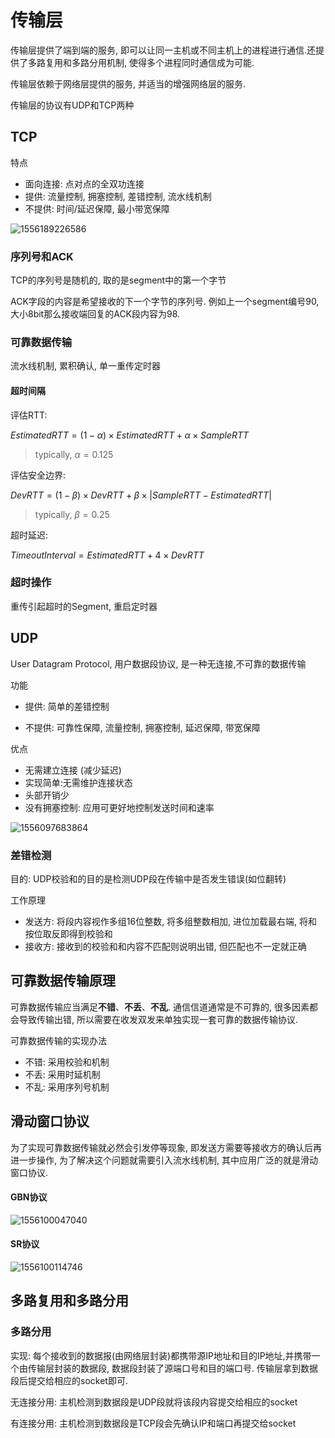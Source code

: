 # 传输层

传输层提供了端到端的服务, 即可以让同一主机或不同主机上的进程进行通信.还提供了多路复用和多路分用机制, 使得多个进程同时通信成为可能.

传输层依赖于网络层提供的服务, 并适当的增强网络层的服务.

传输层的协议有UDP和TCP两种

## TCP

特点

* 面向连接: 点对点的全双功连接
* 提供: 流量控制, 拥塞控制, 差错控制, 流水线机制
* 不提供: 时间/延迟保障, 最小带宽保障

![1556189226586](assets/1556189226586.png)

### 序列号和ACK

TCP的序列号是随机的, 取的是segment中的第一个字节

ACK字段的内容是希望接收的下一个字节的序列号. 例如上一个segment编号90, 大小8bit那么接收端回复的ACK段内容为98.

### 可靠数据传输

流水线机制, 累积确认, 单一重传定时器

#### 超时间隔

评估RTT:

$EstimatedRTT = (1- \alpha)\times EstimatedRTT + \alpha\times SampleRTT$

> typically, $\alpha = 0.125$

评估安全边界:

$DevRTT = (1- \beta)\times DevRTT +\beta \times|SampleRTT-EstimatedRTT|$

> typically, $\beta = 0.25$

超时延迟:

$TimeoutInterval = EstimatedRTT + 4\times DevRTT$

### 超时操作

重传引起超时的Segment, 重启定时器

## UDP

User Datagram Protocol, 用户数据段协议, 是一种无连接,不可靠的数据传输

功能

* 提供: 简单的差错控制

* 不提供: 可靠性保障, 流量控制, 拥塞控制, 延迟保障, 带宽保障

优点

* 无需建立连接 (减少延迟)
* 实现简单:无需维护连接状态
* 头部开销少
* 没有拥塞控制: 应用可更好地控制发送时间和速率

![1556097683864](assets/1556097683864.png)

### 差错检测

目的: UDP校验和的目的是检测UDP段在传输中是否发生错误(如位翻转)

工作原理

* 发送方: 将段内容视作多组16位整数, 将多组整数相加, 进位加载最右端, 将和按位取反即得到校验和
* 接收方: 接收到的校验和和内容不匹配则说明出错, 但匹配也不一定就正确

## 可靠数据传输原理

可靠数据传输应当满足**不错**、**不丢**、**不乱**. 通信信道通常是不可靠的, 很多因素都会导致传输出错, 所以需要在收发双发来单独实现一套可靠的数据传输协议. 

可靠数据传输的实现办法

- 不错: 采用校验和机制
- 不丢: 采用时延机制
- 不乱: 采用序列号机制

## 滑动窗口协议

为了实现可靠数据传输就必然会引发停等现象, 即发送方需要等接收方的确认后再进一步操作, 为了解决这个问题就需要引入流水线机制, 其中应用广泛的就是滑动窗口协议.

#### GBN协议

![1556100047040](assets/1556100047040.png)

#### SR协议

![1556100114746](assets/1556100114746.png)

## 多路复用和多路分用

### 多路分用

实现: 每个接收到的数据报(由网络层封装)都携带源IP地址和目的IP地址,并携带一个由传输层封装的数据段, 数据段封装了源端口号和目的端口号. 传输层拿到数据段后提交给相应的socket即可.

无连接分用: 主机检测到数据段是UDP段就将该段内容提交给相应的socket

有连接分用: 主机检测到数据段是TCP段会先确认IP和端口再提交给socket



### 



### 

